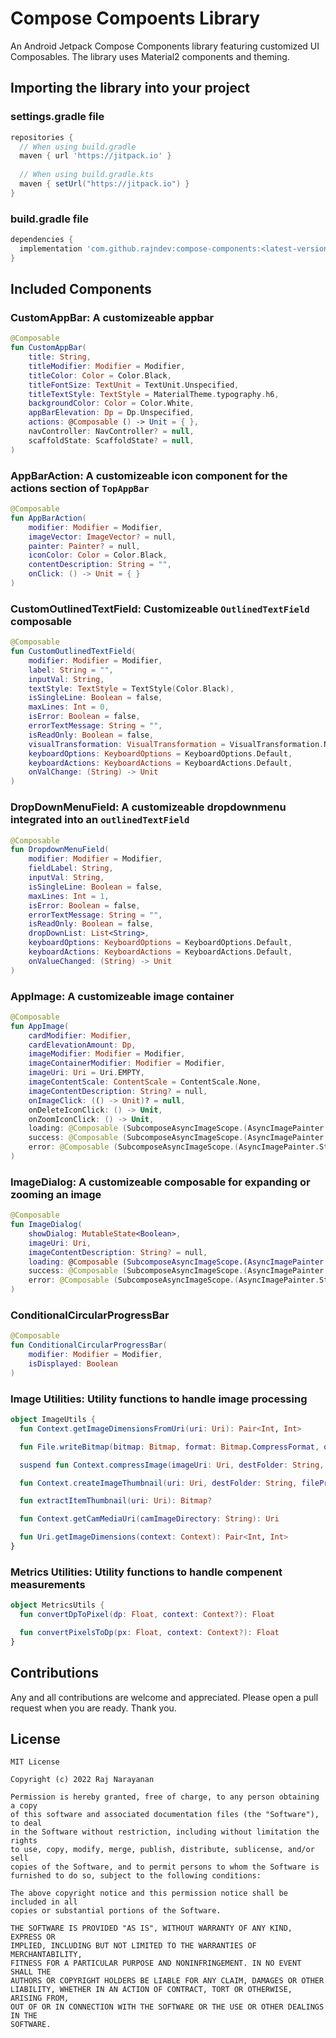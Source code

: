 # Compose Compoents Library
An Android Jetpack Compose Components library featuring customized UI Composables. The library uses Material2 components and theming.

## Importing the library into your project

### settings.gradle file

```gradle
repositories {
  // When using build.gradle
  maven { url 'https://jitpack.io' } 
        
  // When using build.gradle.kts
  maven { setUrl("https://jitpack.io") }
}
```

### build.gradle file

```gradle
dependencies {
  implementation 'com.github.rajndev:compose-components:<latest-version>'
}
```

## Included Components

### CustomAppBar: A customizeable appbar

```kotlin
@Composable
fun CustomAppBar(
    title: String,
    titleModifier: Modifier = Modifier,
    titleColor: Color = Color.Black,
    titleFontSize: TextUnit = TextUnit.Unspecified,
    titleTextStyle: TextStyle = MaterialTheme.typography.h6,
    backgroundColor: Color = Color.White,
    appBarElevation: Dp = Dp.Unspecified,
    actions: @Composable () -> Unit = { },
    navController: NavController? = null,
    scaffoldState: ScaffoldState? = null,
)
```

### AppBarAction: A customizeable icon component for the actions section of `TopAppBar`

```kotlin
@Composable
fun AppBarAction(
    modifier: Modifier = Modifier,
    imageVector: ImageVector? = null,
    painter: Painter? = null,
    iconColor: Color = Color.Black,
    contentDescription: String = "",
    onClick: () -> Unit = { }
)
```

### CustomOutlinedTextField: Customizeable `OutlinedTextField` composable

```kotlin
@Composable
fun CustomOutlinedTextField(
    modifier: Modifier = Modifier,
    label: String = "",
    inputVal: String,
    textStyle: TextStyle = TextStyle(Color.Black),
    isSingleLine: Boolean = false,
    maxLines: Int = 0,
    isError: Boolean = false,
    errorTextMessage: String = "",
    isReadOnly: Boolean = false,
    visualTransformation: VisualTransformation = VisualTransformation.None,
    keyboardOptions: KeyboardOptions = KeyboardOptions.Default,
    keyboardActions: KeyboardActions = KeyboardActions.Default,
    onValChange: (String) -> Unit
)
```

### DropDownMenuField: A customizeable dropdownmenu integrated into an `outlinedTextField`

```kotlin
@Composable
fun DropdownMenuField(
    modifier: Modifier = Modifier,
    fieldLabel: String,
    inputVal: String,
    isSingleLine: Boolean = false,
    maxLines: Int = 1,
    isError: Boolean = false,
    errorTextMessage: String = "",
    isReadOnly: Boolean = false,
    dropDownList: List<String>,
    keyboardOptions: KeyboardOptions = KeyboardOptions.Default,
    keyboardActions: KeyboardActions = KeyboardActions.Default,
    onValueChanged: (String) -> Unit
) 
```

### AppImage: A customizeable image container

```kotlin
@Composable
fun AppImage(
    cardModifier: Modifier,
    cardElevationAmount: Dp,
    imageModifier: Modifier = Modifier,
    imageContainerModifier: Modifier = Modifier,
    imageUri: Uri = Uri.EMPTY,
    imageContentScale: ContentScale = ContentScale.None,
    imageContentDescription: String? = null,
    onImageClick: (() -> Unit)? = null,
    onDeleteIconClick: () -> Unit,
    onZoomIconClick: () -> Unit,
    loading: @Composable (SubcomposeAsyncImageScope.(AsyncImagePainter.State.Loading) -> Unit)? = null,
    success: @Composable (SubcomposeAsyncImageScope.(AsyncImagePainter.State.Success) -> Unit)? = null,
    error: @Composable (SubcomposeAsyncImageScope.(AsyncImagePainter.State.Error) -> Unit)? = null
)
```

### ImageDialog: A customizeable composable for expanding or zooming an image

```kotlin
@Composable
fun ImageDialog(
    showDialog: MutableState<Boolean>,
    imageUri: Uri,
    imageContentDescription: String? = null,
    loading: @Composable (SubcomposeAsyncImageScope.(AsyncImagePainter.State.Loading) -> Unit)? = null,
    success: @Composable (SubcomposeAsyncImageScope.(AsyncImagePainter.State.Success) -> Unit)? = null,
    error: @Composable (SubcomposeAsyncImageScope.(AsyncImagePainter.State.Error) -> Unit)? = null
)
```

### ConditionalCircularProgressBar

```kotlin
@Composable
fun ConditionalCircularProgressBar(
    modifier: Modifier = Modifier,
    isDisplayed: Boolean
)
```

### Image Utilities: Utility functions to handle image processing

```kotlin
object ImageUtils {
  fun Context.getImageDimensionsFromUri(uri: Uri): Pair<Int, Int>

  fun File.writeBitmap(bitmap: Bitmap, format: Bitmap.CompressFormat, quality: Int)

  suspend fun Context.compressImage(imageUri: Uri, destFolder: String, filePrefix: String): Uri

  fun Context.createImageThumbnail(uri: Uri, destFolder: String, filePrefix: String): Uri

  fun extractItemThumbnail(uri: Uri): Bitmap?

  fun Context.getCamMediaUri(camImageDirectory: String): Uri

  fun Uri.getImageDimensions(context: Context): Pair<Int, Int>
}
```

### Metrics Utilities: Utility functions to handle compenent measurements

```kotlin
object MetricsUtils {
  fun convertDpToPixel(dp: Float, context: Context?): Float

  fun convertPixelsToDp(px: Float, context: Context?): Float
}
```

## Contributions

Any and all contributions are welcome and appreciated. Please open a pull request when you are ready. Thank you.

## License

```
MIT License

Copyright (c) 2022 Raj Narayanan

Permission is hereby granted, free of charge, to any person obtaining a copy
of this software and associated documentation files (the "Software"), to deal
in the Software without restriction, including without limitation the rights
to use, copy, modify, merge, publish, distribute, sublicense, and/or sell
copies of the Software, and to permit persons to whom the Software is
furnished to do so, subject to the following conditions:

The above copyright notice and this permission notice shall be included in all
copies or substantial portions of the Software.

THE SOFTWARE IS PROVIDED "AS IS", WITHOUT WARRANTY OF ANY KIND, EXPRESS OR
IMPLIED, INCLUDING BUT NOT LIMITED TO THE WARRANTIES OF MERCHANTABILITY,
FITNESS FOR A PARTICULAR PURPOSE AND NONINFRINGEMENT. IN NO EVENT SHALL THE
AUTHORS OR COPYRIGHT HOLDERS BE LIABLE FOR ANY CLAIM, DAMAGES OR OTHER
LIABILITY, WHETHER IN AN ACTION OF CONTRACT, TORT OR OTHERWISE, ARISING FROM,
OUT OF OR IN CONNECTION WITH THE SOFTWARE OR THE USE OR OTHER DEALINGS IN THE
SOFTWARE.
```
